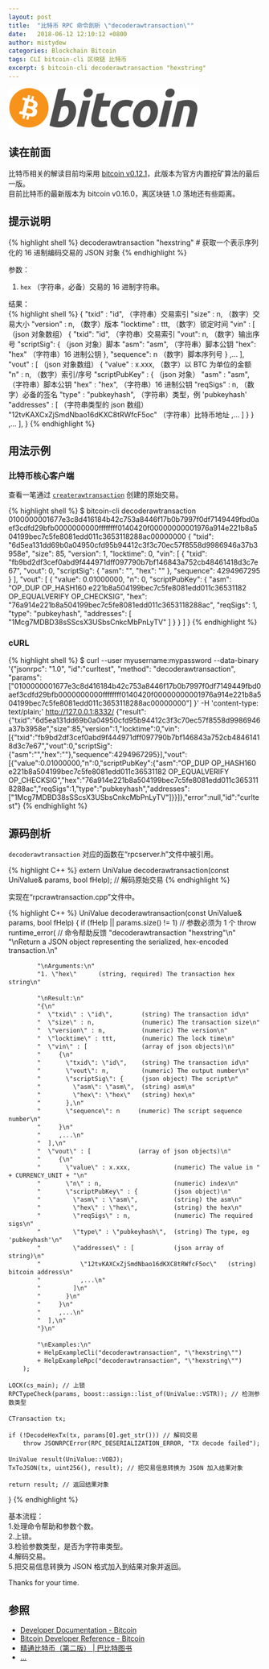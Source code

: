 ```yaml
---
layout: post
title:  "比特币 RPC 命令剖析 \"decoderawtransaction\""
date:   2018-06-12 12:10:12 +0800
author: mistydew
categories: Blockchain Bitcoin
tags: CLI bitcoin-cli 区块链 比特币
excerpt: $ bitcoin-cli decoderawtransaction "hexstring"
---
```

![bitcoin](/images/20180504/bitcoin.svg)

## 读在前面
比特币相关的解读目前均采用 [bitcoin v0.12.1](https://github.com/bitcoin/bitcoin/tree/v0.12.1)，此版本为官方内置挖矿算法的最后一版。<br>
目前比特币的最新版本为 bitcoin v0.16.0，离区块链 1.0 落地还有些距离。

## 提示说明

{% highlight shell %}
decoderawtransaction "hexstring" # 获取一个表示序列化的 16 进制编码交易的 JSON 对象
{% endhighlight %}

参数：<br>
1. `hex` （字符串，必备）交易的 16 进制字符串。

结果：<br>
{% highlight shell %}
{
  "txid" : "id",        （字符串）交易索引
  "size" : n,             （数字）交易大小
  "version" : n,          （数字）版本
  "locktime" : ttt,       （数字）锁定时间
  "vin" : [               （json 对象数组）
     {
       "txid": "id",    （字符串）交易索引
       "vout": n,         （数字）输出序号
       "scriptSig": {     （json 对象）脚本
         "asm": "asm",  （字符串）脚本公钥
         "hex": "hex"   （字符串）16 进制公钥
       },
       "sequence": n     （数字）脚本序列号
     }
     ,...
  ],
  "vout" : [             （json 对象数组）
     {
       "value" : x.xxx,            （数字）以 BTC 为单位的金额
       "n" : n,                    （数字）索引/序号
       "scriptPubKey" : {          （json 对象）
         "asm" : "asm",          （字符串）脚本公钥
         "hex" : "hex",          （字符串）16 进制公钥
         "reqSigs" : n,            （数字）必备的签名
         "type" : "pubkeyhash",  （字符串）类型，例 'pubkeyhash'
         "addresses" : [           （字符串类型的 json 数组）
           "12tvKAXCxZjSmdNbao16dKXC8tRWfcF5oc"   （字符串）比特币地址
           ,...
         ]
       }
     }
     ,...
  ],
}
{% endhighlight %}

## 用法示例

### 比特币核心客户端

查看一笔通过 [`createrawtransaction`](/2018/07/02/bitcoin-rpc-command-createrawtransaction) 创建的原始交易。

{% highlight shell %}
$ bitcoin-cli decoderawtransaction 0100000001677e3c8d416184b42c753a8446f17b0b7997f0df7149449fbd0aef3cdfd29bfb0000000000ffffffff0140420f00000000001976a914e221b8a504199bec7c5fe8081edd011c3653118288ac00000000
{
  "txid": "6d5ea131dd69b0a04950cfd95b94412c3f3c70ec57f8558d9986946a37b3958e",
  "size": 85,
  "version": 1,
  "locktime": 0,
  "vin": [
    {
      "txid": "fb9bd2df3cef0abd9f444971dff097790b7bf146843a752cb48461418d3c7e67",
      "vout": 0,
      "scriptSig": {
        "asm": "",
        "hex": ""
      },
      "sequence": 4294967295
    }
  ],
  "vout": [
    {
      "value": 0.01000000,
      "n": 0,
      "scriptPubKey": {
        "asm": "OP_DUP OP_HASH160 e221b8a504199bec7c5fe8081edd011c36531182 OP_EQUALVERIFY OP_CHECKSIG",
        "hex": "76a914e221b8a504199bec7c5fe8081edd011c3653118288ac",
        "reqSigs": 1,
        "type": "pubkeyhash",
        "addresses": [
          "1Mcg7MDBD38sSScsX3USbsCnkcMbPnLyTV"
        ]
      }
    }
  ]
}
{% endhighlight %}

### cURL

{% highlight shell %}
$ curl --user myusername:mypassword --data-binary '{"jsonrpc": "1.0", "id":"curltest", "method": "decoderawtransaction", "params": ["0100000001677e3c8d416184b42c753a8446f17b0b7997f0df7149449fbd0aef3cdfd29bfb0000000000ffffffff0140420f00000000001976a914e221b8a504199bec7c5fe8081edd011c3653118288ac00000000"] }' -H 'content-type: text/plain;' http://127.0.0.1:8332/
{"result":{"txid":"6d5ea131dd69b0a04950cfd95b94412c3f3c70ec57f8558d9986946a37b3958e","size":85,"version":1,"locktime":0,"vin":[{"txid":"fb9bd2df3cef0abd9f444971dff097790b7bf146843a752cb48461418d3c7e67","vout":0,"scriptSig":{"asm":"","hex":""},"sequence":4294967295}],"vout":[{"value":0.01000000,"n":0,"scriptPubKey":{"asm":"OP_DUP OP_HASH160 e221b8a504199bec7c5fe8081edd011c36531182 OP_EQUALVERIFY OP_CHECKSIG","hex":"76a914e221b8a504199bec7c5fe8081edd011c3653118288ac","reqSigs":1,"type":"pubkeyhash","addresses":["1Mcg7MDBD38sSScsX3USbsCnkcMbPnLyTV"]}}]},"error":null,"id":"curltest"}
{% endhighlight %}

## 源码剖析
`decoderawtransaction` 对应的函数在“rpcserver.h”文件中被引用。

{% highlight C++ %}
extern UniValue decoderawtransaction(const UniValue& params, bool fHelp); // 解码原始交易
{% endhighlight %}

实现在“rpcrawtransaction.cpp”文件中。

{% highlight C++ %}
UniValue decoderawtransaction(const UniValue& params, bool fHelp)
{
    if (fHelp || params.size() != 1) // 参数必须为 1 个
        throw runtime_error( // 命令帮助反馈
            "decoderawtransaction \"hexstring\"\n"
            "\nReturn a JSON object representing the serialized, hex-encoded transaction.\n"

            "\nArguments:\n"
            "1. \"hex\"      (string, required) The transaction hex string\n"

            "\nResult:\n"
            "{\n"
            "  \"txid\" : \"id\",        (string) The transaction id\n"
            "  \"size\" : n,             (numeric) The transaction size\n"
            "  \"version\" : n,          (numeric) The version\n"
            "  \"locktime\" : ttt,       (numeric) The lock time\n"
            "  \"vin\" : [               (array of json objects)\n"
            "     {\n"
            "       \"txid\": \"id\",    (string) The transaction id\n"
            "       \"vout\": n,         (numeric) The output number\n"
            "       \"scriptSig\": {     (json object) The script\n"
            "         \"asm\": \"asm\",  (string) asm\n"
            "         \"hex\": \"hex\"   (string) hex\n"
            "       },\n"
            "       \"sequence\": n     (numeric) The script sequence number\n"
            "     }\n"
            "     ,...\n"
            "  ],\n"
            "  \"vout\" : [             (array of json objects)\n"
            "     {\n"
            "       \"value\" : x.xxx,            (numeric) The value in " + CURRENCY_UNIT + "\n"
            "       \"n\" : n,                    (numeric) index\n"
            "       \"scriptPubKey\" : {          (json object)\n"
            "         \"asm\" : \"asm\",          (string) the asm\n"
            "         \"hex\" : \"hex\",          (string) the hex\n"
            "         \"reqSigs\" : n,            (numeric) The required sigs\n"
            "         \"type\" : \"pubkeyhash\",  (string) The type, eg 'pubkeyhash'\n"
            "         \"addresses\" : [           (json array of string)\n"
            "           \"12tvKAXCxZjSmdNbao16dKXC8tRWfcF5oc\"   (string) bitcoin address\n"
            "           ,...\n"
            "         ]\n"
            "       }\n"
            "     }\n"
            "     ,...\n"
            "  ],\n"
            "}\n"

            "\nExamples:\n"
            + HelpExampleCli("decoderawtransaction", "\"hexstring\"")
            + HelpExampleRpc("decoderawtransaction", "\"hexstring\"")
        );

    LOCK(cs_main); // 上锁
    RPCTypeCheck(params, boost::assign::list_of(UniValue::VSTR)); // 检测参数类型

    CTransaction tx;

    if (!DecodeHexTx(tx, params[0].get_str())) // 解码交易
        throw JSONRPCError(RPC_DESERIALIZATION_ERROR, "TX decode failed");

    UniValue result(UniValue::VOBJ);
    TxToJSON(tx, uint256(), result); // 把交易信息转换为 JSON 加入结果对象

    return result; // 返回结果对象
}
{% endhighlight %}

基本流程：<br>
1.处理命令帮助和参数个数。<br>
2.上锁。<br>
3.检验参数类型，是否为字符串类型。<br>
4.解码交易。<br>
5.把交易信息转换为 JSON 格式加入到结果对象并返回。

Thanks for your time.

## 参照
* [Developer Documentation - Bitcoin](https://bitcoin.org/en/developer-documentation)
* [Bitcoin Developer Reference - Bitcoin](https://bitcoin.org/en/developer-reference#decoderawtransaction)
* [精通比特币（第二版） \| 巴比特图书](http://book.8btc.com/masterbitcoin2cn)
* [...](https://github.com/mistydew/blockchain)
